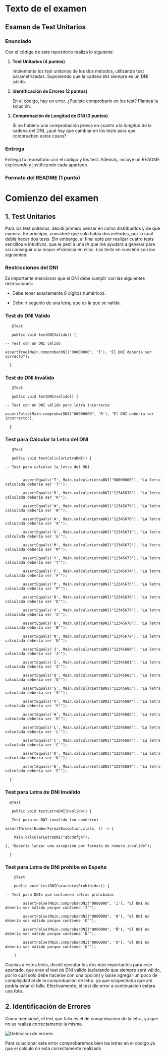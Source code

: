 # Texto de el examen

## Examen de Test Unitarios

### Enunciado


Con el código de este repositorio realiza lo siguiente:


1. **Test Unitarios (4 puntos)**

   Implementa los test unitarios de los dos métodos, utilizando test parametrizados. Suponiendo que la cadena `DNI` siempre es un DNI válido.


2. **Identificación de Errores (2 puntos)**

   En el código, hay un error. ¿Pudiste comprobarlo en los test? Plantea la solución.


3. **Comprobación de Longitud de DNI (3 puntos)**

   Si no hubiera una comprobación previa en cuanto a la longitud de la cadena del DNI, ¿qué hay que cambiar en los tests para que comprueben estos casos?


### Entrega


Entrega tu repositorio con el código y los test. Además, incluye un README explicando y justificando cada apartado.


### Formato del README (1 punto)

# Comienzo del examen

## 1. Test Unitarios


Para los test unitarios, decidí primero pensar en cómo distribuirlos y de qué manera. En principio, consideré que solo había dos métodos, por lo cual debía hacer dos tests. Sin embargo, al final opté por realizar cuatro tests sencillos e intuitivos, que le pedí a una IA que me ayudara a generar para así conseguir una mayor eficiencia en ellos. Los tests en cuestión son los siguientes:

### Restricciones del DNI


Es importante mencionar que el DNI debe cumplir con las siguientes restricciones:

- Debe tener exactamente 8 dígitos numéricos.

- Debe ir seguido de una letra, que es la que se valida.


### Test de DNI Válido

       @Test

       public void testDNIValido() {

    -- Test con un DNI válido

    assertTrue(Main.comprobarDNI("00000000", 'T'), "El DNI debería ser correcto");

      }


### Test de DNI Inválido


       @Test

       public void testDNInvalido() {

    -- Test con un DNI válido pero letra incorrecta

    assertFalse(Main.comprobarDNI("00000000", 'R'), "El DNI debería ser incorrecto");

      }


### Test para Calcular la Letra del DNI


       @Test

       public void testCalcularLetraDNI() {

    -- Test para calcular la letra del DNI


            assertEquals('T', Main.calcularLetraDNI("00000000"), "La letra calculada debería ser 'T'");

            assertEquals('R', Main.calcularLetraDNI("12345678"), "La letra calculada debería ser 'R'");

            assertEquals('W', Main.calcularLetraDNI("12345679"), "La letra calculada debería ser 'W'");

            assertEquals('A', Main.calcularLetraDNI("12345670"), "La letra calculada debería ser 'A'");

            assertEquals('G', Main.calcularLetraDNI("12345671"), "La letra calculada debería ser 'G'");

            assertEquals('M', Main.calcularLetraDNI("12345672"), "La letra calculada debería ser 'M'");

            assertEquals('Y', Main.calcularLetraDNI("12345673"), "La letra calculada debería ser 'Y'");

            assertEquals('F', Main.calcularLetraDNI("12345674"), "La letra calculada debería ser 'F'");

            assertEquals('P', Main.calcularLetraDNI("12345675"), "La letra calculada debería ser 'P'");

            assertEquals('D', Main.calcularLetraDNI("12345676"), "La letra calculada debería ser 'D'");

            assertEquals('X', Main.calcularLetraDNI("12345677"), "La letra calculada debería ser 'X'");

            assertEquals('B', Main.calcularLetraDNI("12345678"), "La letra calculada debería ser 'B'");

            assertEquals('N', Main.calcularLetraDNI("12345679"), "La letra calculada debería ser 'N'");

            assertEquals('J', Main.calcularLetraDNI("12345680"), "La letra calculada debería ser 'J'");

            assertEquals('Z', Main.calcularLetraDNI("12345681"), "La letra calculada debería ser 'Z'");

            assertEquals('Q', Main.calcularLetraDNI("12345682"), "La letra calculada debería ser 'Q'");

            assertEquals('S', Main.calcularLetraDNI("12345683"), "La letra calculada debería ser 'S'");

            assertEquals('V', Main.calcularLetraDNI("12345684"), "La letra calculada debería ser 'V'");

            assertEquals('H', Main.calcularLetraDNI("12345685"), "La letra calculada debería ser 'H'");

            assertEquals('L', Main.calcularLetraDNI("12345686"), "La letra calculada debería ser 'L'");

            assertEquals('C', Main.calcularLetraDNI("12345687"), "La letra calculada debería ser 'C'");

            assertEquals('K', Main.calcularLetraDNI("12345688"), "La letra calculada debería ser 'K'");

            assertEquals('E', Main.calcularLetraDNI("12345689"), "La letra calculada debería ser 'E'");

      }


### Test para Letra de DNI Inválido


      @Test

       public void testLetraDNIInvalido() {

    -- Test para un DNI inválido (no numérico)

    assertThrows(NumberFormatException.class, () -> {

        Main.calcularLetraDNI("abcdefgh");

    }, "Debería lanzar una excepción por formato de número inválido");

      }


### Test para Letra de DNI prohiba en España


        @Test

        public void testDNICaracteresProhibidos() {

    -- Test para DNIs que contienen letras prohibidas

            assertFalse(Main.comprobarDNI("0000000", 'I'), "El DNI no debería ser válido porque contiene 'I'");

            assertFalse(Main.comprobarDNI("0000000", 'O'), "El DNI no debería ser válido porque contiene 'O'");

            assertFalse(Main.comprobarDNI("0000000", 'Ñ'), "El DNI no debería ser válido porque contiene 'Ñ'");

            assertFalse(Main.comprobarDNI("0000000", 'U'), "El DNI no debería ser válido porque contiene 'U'");

        }


Gracias a estos tests, decidí ejecutar los dos más importantes para este apartado, que eran el test de DNI válido (aclarando que siempre será válido, por lo cual solo debe hacerse con una opción) y quise agregar un poco de complejidad al de la comprobación de letra, ya que sospechaba que ahí podría estar el fallo. Efectivamente, el test dio error a continuacion estara una foto.


## 2. Identificación de Errores


Como mencioné, el test que falla es el de comprobación de la letra, ya que no se realiza correctamente la misma.


![Detección de errores](testfallido.png)

Para solucionar este error comprobaremos bien las letras en el codigo ya que el calculo no esta correctamente realizado